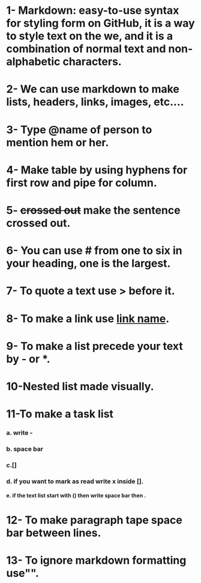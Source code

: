 
# 1- Markdown: easy-to-use syntax for styling form on GitHub, it is a way to style text on the we, and it is a combination of normal text and non-alphabetic characters.
# 2- We can use markdown to make lists, headers, links, images, etc....
# 3- Type @name of person to mention hem or her.
# 4- Make table by using hyphens for first row and pipe for column.
# 5- ~~crossed out~~ make the sentence crossed out.
# 6- You can use # from one to six in your heading, one is the largest.
# 7- To quote a text use > before it.
# 8- To make a link use [ link name](url).
# 9- To make a list precede your text by - or *.
# 10-Nested list made visually.
# 11-To make a task list 
### a. write -
### b. space bar 
### c.[]
### d. if you want to mark as read write x inside [].
#### e. if the text list start with () then write space bar then \.
# 12- To make paragraph tape space bar between lines.
# 13- To ignore markdown formatting use"\".
